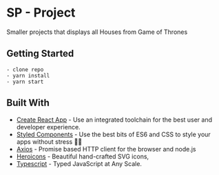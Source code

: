 # SP - Project

Smaller projects that displays all Houses from Game of Thrones

## Getting Started

```
- clone repo
- yarn install
- yarn start
```

## Built With

- [Create React App](https://reactjs.org/docs/create-a-new-react-app.html) - Use an integrated toolchain for the best user and developer experience.
- [Styled Components](https://styled-components.com/) - Use the best bits of ES6 and CSS to style your apps without stress 💅🏾
- [Axios](https://www.npmjs.com/package/axios) - Promise based HTTP client for the browser and node.js
- [Heroicons](https://heroicons.com/) - Beautiful hand-crafted SVG icons,
- [Typescript](https://www.typescriptlang.org/) - Typed JavaScript at Any Scale.
